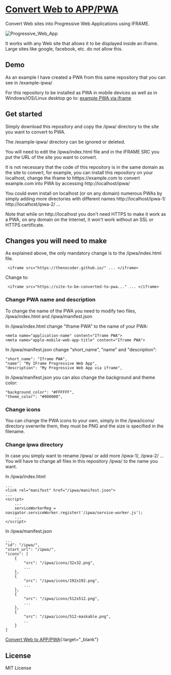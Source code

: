 <a href="https://github.com/FranBar1966/pwa-via-iframe" target="_blank">Convert Web to APP/PWA</a>
======================
Convert Web sites into Progressive Web Applications using IFRAME.

![Progressive_Web_App](https://user-images.githubusercontent.com/114579121/207160550-9564627e-3ce1-4984-8a53-13906561c3b1.png)

It works with any Web site that allows it to be displayed inside an iframe. Large sites like google, facebook, etc. do not allow this.

## Demo

As an example I have created a PWA from this same repository that you can see in /example-ipwa/

For this repository to be installed as PWA in mobile devices as well as in Windows/iOS/Linux desktop go to: [example PWA via iframe](https://franbar1966.github.io/pwa-via-iframe/example-ipwa/)

## Get started

Simply download this repository and copy the /ipwa/ directory to the site you want to convert to PWA.

The /example-ipwa/ directory can be ignored or deleted.

You will need to edit the /ipwa/index.html file and in the IFRAME SRC you put the URL of the site you want to convert.

It is not necessary that the code of this repository is in the same domain as the site to convert, for example, you can install this repository on your localhost, change the iframe to htttps://example.com to convert example.com into PWA by accessing http://localhost/ipwa/

You could even install on localhost (or on any domain) numerous PWAs by simply adding more directories with different names http://localhost/ipwa-1/ http://localhost/ipwa-2/ ...

Note that while on http://localhost you don't need HTTPS to make it work as a PWA, on any domain on the Internet, it won't work without an SSL or HTTPS certificate.

## Changes you will need to make

As explained above, the only mandatory change is to the /ipwa/index.html file.

```hmtl
 <iframe src="https://thenocoder.github.io/" ... </iframe>
```

Change to:
```hmtl
 <iframe src="https://site-to-be-converted-to-pwa..." ... </iframe>
```

### Change PWA name and description

To change the name of the PWA you need to modify two files, /ipwa/index.html and /ipwa/manifest.json

In /ipwa/index.html change "Iframe PWA" to the name of your PWA:
```hmtl
<meta name="application-name" content="Iframe PWA">
<meta name="apple-mobile-web-app-title" content="Iframe PWA">
```

In /ipwa/manifest.json change "short_name", "name" and "description":
```hmtl
"short_name": "Iframe PWA",
"name": "My IFrame Progressive Web App",
"description": "My Progressive Web App via iframe",
```

In /ipwa/manifest.json you can also change the background and theme color:
```hmtl
"background_color": "#FFFFFF",
"theme_color": "#000000",
```

### Change icons

You can change the PWA icons to your own, simply in the /ipwa/icons/ directory overwrite them, they must be PNG and the size is specified in the filename.

### Change ipwa directory

In case you simply want to rename /ipwa/ or add more /ipwa-1/, /ipwa-2/ ... You will have to change all files in this repository /ipwa/ to the name you want.

In /ipwa/index.html
```hmtl
...
<link rel="manifest" href="/ipwa/manifest.json">
...
<script>
    ...
    serviceWorkerReg = navigator.serviceWorker.register('/ipwa/service-worker.js');
    ...
</script>
```

In /ipwa/manifest.json
```hmtl
...
"id": "/ipwa/",
"start_url": "/ipwa/",
"icons": [
    {
        "src": "/ipwa/icons/32x32.png",
        ...
    },
    {
        "src": "/ipwa/icons/192x192.png",
        ...
    },
    {
        "src": "/ipwa/icons/512x512.png",
        ...
    },
    {
        "src": "/ipwa/icons/512-maskable.png",
        ..
    }
]
```

[Convert Web to APP/PWA](https://github.com/FranBar1966/pwa-via-iframe){:target="_blank"}

## License

MIT License

